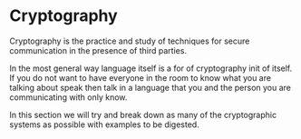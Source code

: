 # Cryptography

 Cryptography is the practice and study of techniques for secure communication in the presence of third parties.

In the most general way language itself is a for of cryptography init of itself. If you do not want to have everyone in the room to know what you are talking about speak then talk in a language that you and the person you are communicating with only know. 

In this section we will try and break down as many of the cryptographic systems as possible with examples to be digested. 

## 

